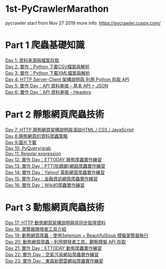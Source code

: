 # 1st-PyCrawlerMarathon
pycrawler start from Nov 27 2019
more info: https://pycrawler.cupoy.com/
# Part 1 爬蟲基礎知識
<a href=https://github.com/jasonliu1990/1st-PyCrawlerMarathon/blob/master/homework/Day001_HW.ipynb>Day 1: 資料來源與檔案存取</a></br>
<a href=https://github.com/jasonliu1990/1st-PyCrawlerMarathon/blob/master/homework/Day002_HW.ipynb>Day 2: 實作：Python 下載CSV檔案與解析</a></br>
<a href=https://github.com/jasonliu1990/1st-PyCrawlerMarathon/blob/master/homework/Day003_HW.ipynb>Day 3: 實作：Python 下載XML檔案與解析</a></br>
<a href=https://github.com/jasonliu1990/1st-PyCrawlerMarathon/blob/master/homework/Day004_HW.ipynb>Day 4: HTTP Server-Client 架構說明與 利用 Python 存取 API</a></br>
<a href=https://github.com/jasonliu1990/1st-PyCrawlerMarathon/blob/master/homework/Day005_HW.ipynb>Day 5: 實作 Day：API 資料串接 - 基本 API + JSON</a></br>
<a href=https://github.com/jasonliu1990/1st-PyCrawlerMarathon/blob/master/homework/Day006_HW.ipynb>Day 6: 實作 Day：API 資料串接 - Headers</a></br>
# Part 2 靜態網頁爬蟲技術
<a href=https://github.com/jasonliu1990/1st-PyCrawlerMarathon/blob/master/homework/Day007_HW.ipynb>Day 7: HTTP 靜態網頁架構說明與淺談HTML / CSS / JavaScript</a></br>
<a href=https://github.com/jasonliu1990/1st-PyCrawlerMarathon/blob/master/homework/Day008_HW.ipynb>Day 8:靜態網頁的資料爬蟲策略</a></br>
<a href=https://github.com/jasonliu1990/1st-PyCrawlerMarathon/blob/master/homework/Day009_HW.ipynb>Day 9:圖片下載</a></br>
<a href=https://github.com/jasonliu1990/1st-PyCrawlerMarathon/blob/master/homework/Day010_HW.ipynb>Day 10: PyQuery/grab</a></br>
<a href=https://github.com/jasonliu1990/1st-PyCrawlerMarathon/blob/master/homework/Day011_HW.ipynb>Day 11: Regular expression</a></br>
<a href=https://github.com/jasonliu1990/1st-PyCrawlerMarathon/blob/master/homework/Day012_HW.ipynb>Day 12: 實作 Day：ETTODAY 靜態爬蟲實作練習</a></br>
<a href=https://github.com/jasonliu1990/1st-PyCrawlerMarathon/blob/master/homework/Day013_HW.ipynb>Day 13: 實作 Day：PTT(批踢踢)網路爬蟲實作練習</a></br>
<a href=https://github.com/jasonliu1990/1st-PyCrawlerMarathon/blob/master/homework/Day014_HW.ipynb>Day 14: 實作 Day：Yahoo! 電影網頁爬蟲實作練習</a></br>
<a href=https://github.com/jasonliu1990/1st-PyCrawlerMarathon/blob/master/homework/Day015_HW.ipynb>Day 15: 實作 Day：金融資訊網頁爬蟲實作練習</a></br>
<a href=https://github.com/jasonliu1990/1st-PyCrawlerMarathon/blob/master/homework/Day016_HW.ipynb>Day 16: 實作 Day：Wiki的爬蟲實作練習</a></br>
# Part 3 動態網頁爬蟲技術
<a href=https://github.com/jasonliu1990/1st-PyCrawlerMarathon/blob/master/homework/Day017_HW.ipynb>Day 17: HTTP 動態網頁架構說明與非同步取得資料</a></br>
<a href=https://github.com/jasonliu1990/1st-PyCrawlerMarathon/blob/master/homework/Day018_HW.ipynb>Day 18: 瀏覽器開發者工具介紹</a></br>
<a href=https://github.com/jasonliu1990/1st-PyCrawlerMarathon/blob/master/homework/Day019_HW.ipynb>Day 19: 動態網頁爬蟲 - 使用Selenium + BeautifulSoup 模擬瀏覽器執行</a></br>
<a href=https://github.com/jasonliu1990/1st-PyCrawlerMarathon/blob/master/homework/Day020_HW.ipynb>Day 20: 動態網頁爬蟲 - 利用開發者工具，觀察模擬 API 存取</a></br>
<a href=https://github.com/jasonliu1990/1st-PyCrawlerMarathon/blob/master/homework/Day021_HW.ipynb>Day 21: 實作 Day：ETTODAY 動態爬蟲實作練習</a></br>
<a href=https://github.com/jasonliu1990/1st-PyCrawlerMarathon/blob/master/homework/Day022_HW.ipynb>Day 22: 實作 Day：空氣污染網站爬蟲實作練習</a></br>
<a href=https://github.com/jasonliu1990/1st-PyCrawlerMarathon/blob/master/homework/Day023_HW.ipynb>Day 23: 實作 Day：東森新聞雲網站爬蟲實作練習</a></br>


